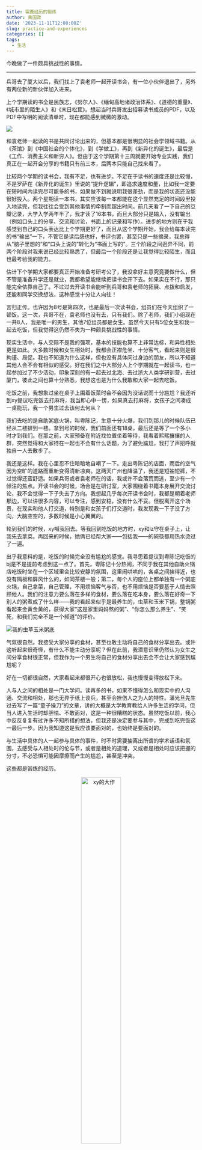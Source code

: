 ```yaml
---
title: 需要经历的锻炼
author: 黄国政
date: '2023-11-11T12:00:00Z'
slug: practice-and-experiences
categories: []
tags:
  - 生活
---
```


今晚做了一件颇具挑战性的事情。

---

<!--more-->

兵哥去了厦大以后，我们找上了袁老师一起开读书会，有一位小伙伴退出了，另外有两位新的新伙伴加入进来。

上个学期读的书全是民族志，《努尔人》、《缅甸高地诸政治体系》、《道德的重量》、《城市里的陌生人》和《末日松茸》。想起当时兵哥发出招募读书成员的PDF，以及PDF中写明的阅读清单时，现在都能感到微微的激动。

![](/images/posts/2023/11/11-11-zhaomu.png)

和袁老师一起读的书是共同讨论出来的，但基本都是很明显的社会学领域书籍。从《茶馆》到《中国社会的个体化》，到《学做工》，再到《新异化的诞生》，最后是《工作、消费主义和新穷人》。但由于这个学期第十三周就要开始专业实践，我们真正在一起开会分享的书籍只有前三本，后两本只能自己找来看了。

比较两个学期的读书会，我有不足，也有进步。不足在于读书的速度还是比较慢，不是罗萨在《新异化的诞生》里说的“提升逻辑”，即追求速度和量，比如我一定要在短时间内读完尽可能多的书，如果做不到就说明我很差劲，而是我的状态还没能很好投入。两个星期读一本书，其实应该每一本都能在这个显然充足的时间段里投入地读完，但我往往会受到其他事情的牵制而超出时间。前几天看了一下自己的豆瓣记录，大学入学两年半了，我才读了16本书，而且大部分只是输入，没有输出（例如口头上的分享、交流和讨论，书面上的记录和写作）。进步的地方则在于我感觉到自己的口头表达比上个学期更好了，而且从这个学期开始，我会给每本读完的书“输出”一下，不管它是读后感也好，书评也罢，甚至只是一些摘录，我总得从“脑子里想的”和“口头上说的”转化为“书面上写的”。三个阶段之间迥异不同，前两个阶段对我来说已经比较熟悉了，但最后一个阶段还是让我觉得比较陌生，而且也最考验我的能力。

估计下个学期大家都要真正开始准备考研考公了，我没拿好主意究竟要做什么，但不管是准备升学还是就业，我都希望能继续把读书会开下去。如果实在不行，那只能完全依靠自己了。不过过去开读书会能听到兵哥和袁老师的拓展、点拨和启发，还能和同学交换想法，这种感觉十分让人向往！

言归正传。也许因为8号是第四次，也是最后一次读书会，组员们在今天组织了一顿饭。这一次，兵哥不在，袁老师也没有去，只有我们。除了老师，我们小组现在一共8人，我是唯一的男生，其他7位组员都是女生。虽然今天只有5位女生和我一起去吃饭，但我觉得这仍然不失为一种颇具挑战性的事情。

现实生活中，与人交际不是我的强项，基本的技能也算不上非常达标，和异性相处更是如此。大多数时候和女生相处时，我都会正襟危坐、十分客气，看起来则是很拘谨、局促。我也不知道为什么这样，但也没有具体问过身边的朋友，所以不知道其他人会不会有相似的感受。好在我们之中大部分人上个学期就在一起读书，也一起参加过了不少活动，印象深刻的有一起去过北海、去过浙大人类学研训营，去过厦门，彼此之间也算十分熟悉，我想这也是为什么我敢和大家一起去吃饭。

吃饭之前，我想象过坐在桌子上围着饭菜时会不会因为没话说而十分尴尬？我还听到xy提议吃完饭去打麻将，我当即心中一愣，如果真去打麻将，女孩子之间凑成一桌能玩，我一个男生过去该何去何从？

我们去吃的是自助粥底火锅，叫粤陈记，生意十分火爆，我们到那儿的时候队伍已经从二楼排到一楼。拿到号的时候，我们前面还有18桌，最后还是等了一个多小时才到我们。在那之前，大家预备在附近找位置坐着等待，我看着熙熙攘攘的人群，突然觉得和大家待在一起也不会有什么话题，为了避免尴尬，我打了声招呼就独自一人去散步了。

我还是这样。我在心里忍不住暗暗地自嘲了一下。走出粤陈记的店面，雨后的空气因为空旷的道路而重新变得清新凉爽。这两天广州也降温了，我还是短袖短裤，不过觉得还蛮舒适。如果兵哥或者袁老师在的话，我或许不会落荒而逃，至少有一个倾注的焦点。开读书会的时候，场合是在研讨室，大家围绕着书籍本身展开交流讨论，我不会觉得一下子失去了方向。我想起几乎每次开读书会时，我都是朝着老师那边，可以讲很多内容，可以专注，感到安稳，没有什么不妥。但脱离开这个场景，在现实和他人打交道，特别是和女孩子们打交道时，我发现我一下子没了方向，大脑空空的，多数时候是小心翼翼的。

轮到我们的时候，xy喊我回去。等我回到吃饭的地方时，xy和lz守在桌子上，让我先去拿菜。再回来的时候，她俩已经帮大家——包括我——的碗筷都用热水烫过了一遍。

出乎我意料的是，吃饭的时候完全没有尴尬的感觉。我寻思着提议到粤陈记吃饭的bj是不是提前考虑到这一点了。首先，粤陈记十分热闹，不同于我在其他自助火锅店吃饭时坐在一个区域里会比较安静的氛围，这里闹哄哄的，各桌之间挨得近，也没有隔板和屏风什么的，如同茶楼一般；第二，每个人的座位上都单独有一个粥底火锅，自己拿菜，自己管理，不用烦恼客气与否，也不用烦恼是否要基于人情去照顾他人。我们的注意力要么落在多样的食材，要么落在吃本身，要么落在好奇一下别人的粥煮成了什么样——我的看起来似乎是最养生的，虫草和玉米下锅，整锅粥看起来金黄金黄的，获得大家“这是家里妈妈熬的粥”、“你怎么那么养生”、“笑死，和我们完全不是一个频道”的评价。

![我的虫草玉米粥底](/images/posts/2023/11/11-11-porridge.jpg)

气氛很自然。我接受大家分享的食材，甚至也敢主动将自己的食材分享出去。或许这听起来很奇怪，有什么不能主动分享呢？但在此前，我潜意识里仍然认为女生之间分享食材很正常，但我作为一个男生将自己的食材分享出去会不会让大家感到尴尬呢？

好在一切都很自然，大家看起来都很开心也很放松，我也慢慢变得放松下来。

人与人之间的相处是一门大学问。读再多的书，如果不懂得怎么和现实中的人沟通、交流和相处，那也无异于纸上谈兵，甚至会挫伤人之为人的特性。潘光旦先生过去写了一篇“童子操刀”的文章，讲的大概是大学教育教给人许多生活的学问，但当人进入生活时却胆怯、不敢面对，这是一种很糟糕的状态。虽然吃饭以前，我心中反反复复有过许多不知所措的想法，但我还是决定要参与其中，完成到吃完饭这一最后一步。因为我知道这是我应该要面对的，也始终是要面对的。

与生活中具体的人一起参与具体的事件，时不时需要抽离出所谓的学术话语和氛围，去感受与人相处时的伦与节，或者是相处的道理，又或者是相处时应该把握的分寸，不必恐惧可能因摩擦而产生的尴尬，甚至是冲突。

这些都是锻炼的经历。

<center>
<figure>
<img src="https://guozheng.rbind.io/images/posts/2023/11/11-11-nihuawocai.jpg" alt="xy的大作" width=50% height=50%>
<figcaption>最后附上一张你画我猜时xy的抽象画作，承包了大家两分钟的笑点</figcaption>
</figure>
</center>
